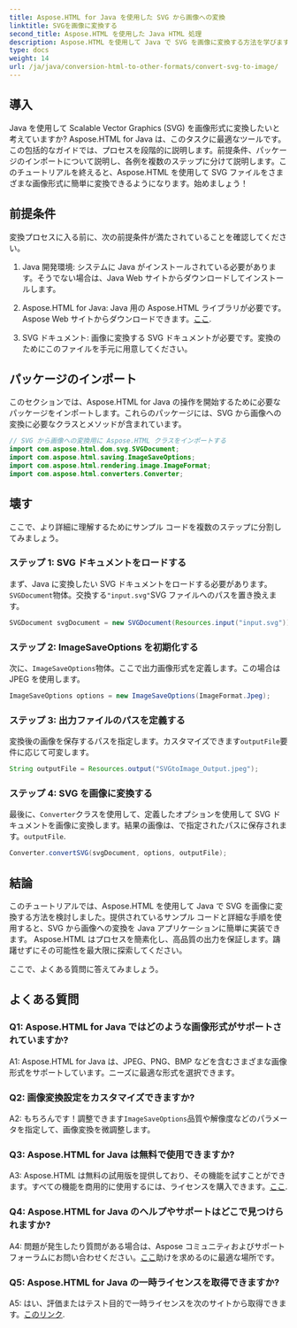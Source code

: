 ```yaml
---
title: Aspose.HTML for Java を使用した SVG から画像への変換
linktitle: SVGを画像に変換する
second_title: Aspose.HTML を使用した Java HTML 処理
description: Aspose.HTML を使用して Java で SVG を画像に変換する方法を学びます。高品質の出力のための包括的なガイド。
type: docs
weight: 14
url: /ja/java/conversion-html-to-other-formats/convert-svg-to-image/
---
```

## 導入

Java を使用して Scalable Vector Graphics (SVG) を画像形式に変換したいと考えていますか? Aspose.HTML for Java は、このタスクに最適なツールです。この包括的なガイドでは、プロセスを段階的に説明します。前提条件、パッケージのインポートについて説明し、各例を複数のステップに分けて説明します。このチュートリアルを終えると、Aspose.HTML を使用して SVG ファイルをさまざまな画像形式に簡単に変換できるようになります。始めましょう！

## 前提条件

変換プロセスに入る前に、次の前提条件が満たされていることを確認してください。

1. Java 開発環境: システムに Java がインストールされている必要があります。そうでない場合は、Java Web サイトからダウンロードしてインストールします。

2.  Aspose.HTML for Java: Java 用の Aspose.HTML ライブラリが必要です。 Aspose Web サイトからダウンロードできます。[ここ](https://releases.aspose.com/html/java/).

3. SVG ドキュメント: 画像に変換する SVG ドキュメントが必要です。変換のためにこのファイルを手元に用意してください。

## パッケージのインポート

このセクションでは、Aspose.HTML for Java の操作を開始するために必要なパッケージをインポートします。これらのパッケージには、SVG から画像への変換に必要なクラスとメソッドが含まれています。

```java
// SVG から画像への変換用に Aspose.HTML クラスをインポートする
import com.aspose.html.dom.svg.SVGDocument;
import com.aspose.html.saving.ImageSaveOptions;
import com.aspose.html.rendering.image.ImageFormat;
import com.aspose.html.converters.Converter;
```

## 壊す 

ここで、より詳細に理解するためにサンプル コードを複数のステップに分割してみましょう。

### ステップ 1: SVG ドキュメントをロードする

まず、Java に変換したい SVG ドキュメントをロードする必要があります。`SVGDocument`物体。交換する`"input.svg"`SVG ファイルへのパスを置き換えます。

```java
SVGDocument svgDocument = new SVGDocument(Resources.input("input.svg"));
```

### ステップ 2: ImageSaveOptions を初期化する

次に、`ImageSaveOptions`物体。ここで出力画像形式を定義します。この場合は JPEG を使用します。

```java
ImageSaveOptions options = new ImageSaveOptions(ImageFormat.Jpeg);
```

### ステップ 3: 出力ファイルのパスを定義する

変換後の画像を保存するパスを指定します。カスタマイズできます`outputFile`要件に応じて可変します。

```java
String outputFile = Resources.output("SVGtoImage_Output.jpeg");
```

### ステップ 4: SVG を画像に変換する

最後に、`Converter`クラスを使用して、定義したオプションを使用して SVG ドキュメントを画像に変換します。結果の画像は、で指定されたパスに保存されます。`outputFile`.

```java
Converter.convertSVG(svgDocument, options, outputFile);
```

## 結論

このチュートリアルでは、Aspose.HTML を使用して Java で SVG を画像に変換する方法を検討しました。提供されているサンプル コードと詳細な手順を使用すると、SVG から画像への変換を Java アプリケーションに簡単に実装できます。 Aspose.HTML はプロセスを簡素化し、高品質の出力を保証します。躊躇せずにその可能性を最大限に探索してください。

ここで、よくある質問に答えてみましょう。

## よくある質問

### Q1: Aspose.HTML for Java ではどのような画像形式がサポートされていますか?

A1: Aspose.HTML for Java は、JPEG、PNG、BMP などを含むさまざまな画像形式をサポートしています。ニーズに最適な形式を選択できます。

### Q2: 画像変換設定をカスタマイズできますか?

 A2: もちろんです！調整できます`ImageSaveOptions`品質や解像度などのパラメータを指定して、画像変換を微調整します。

### Q3: Aspose.HTML for Java は無料で使用できますか?

A3: Aspose.HTML は無料の試用版を提供しており、その機能を試すことができます。すべての機能を商用的に使用するには、ライセンスを購入できます。[ここ](https://purchase.aspose.com/buy).

### Q4: Aspose.HTML for Java のヘルプやサポートはどこで見つけられますか?

 A4: 問題が発生したり質問がある場合は、Aspose コミュニティおよびサポート フォーラムにお問い合わせください。[ここ](https://forum.aspose.com/)助けを求めるのに最適な場所です。

### Q5: Aspose.HTML for Java の一時ライセンスを取得できますか?

 A5: はい、評価またはテスト目的で一時ライセンスを次のサイトから取得できます。[このリンク](https://purchase.aspose.com/temporary-license/).